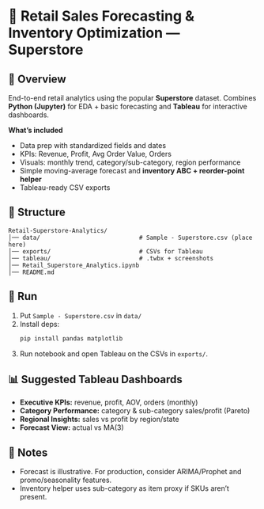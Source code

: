 # 🛒 Retail Sales Forecasting & Inventory Optimization — Superstore

## 📌 Overview
End-to-end retail analytics using the popular **Superstore** dataset. Combines **Python (Jupyter)** for EDA + basic forecasting and **Tableau** for interactive dashboards.

**What’s included**
- Data prep with standardized fields and dates
- KPIs: Revenue, Profit, Avg Order Value, Orders
- Visuals: monthly trend, category/sub-category, region performance
- Simple moving-average forecast and **inventory ABC + reorder-point helper**
- Tableau-ready CSV exports

## 📂 Structure
```
Retail-Superstore-Analytics/
│── data/                            # Sample - Superstore.csv (place here)
│── exports/                         # CSVs for Tableau
│── tableau/                         # .twbx + screenshots
│── Retail_Superstore_Analytics.ipynb
│── README.md
```
## 🚀 Run
1. Put `Sample - Superstore.csv` in `data/`
2. Install deps:
   ```bash
   pip install pandas matplotlib
   ```
3. Run notebook and open Tableau on the CSVs in `exports/`.

## 📊 Suggested Tableau Dashboards
- **Executive KPIs:** revenue, profit, AOV, orders (monthly)
- **Category Performance:** category & sub-category sales/profit (Pareto)
- **Regional Insights:** sales vs profit by region/state
- **Forecast View:** actual vs MA(3)

## 🧠 Notes
- Forecast is illustrative. For production, consider ARIMA/Prophet and promo/seasonality features.
- Inventory helper uses sub-category as item proxy if SKUs aren’t present.

